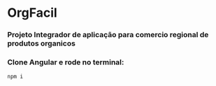 # OrgFacil
### Projeto Integrador de aplicação para comercio regional de produtos organicos

### Clone Angular e rode no terminal:
<code>npm i</code>
